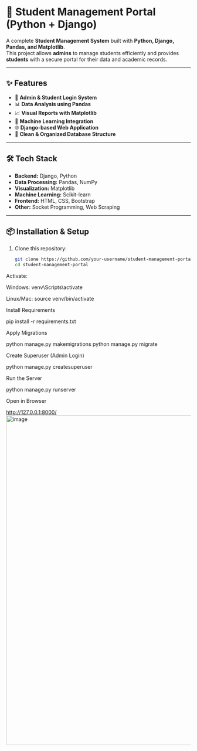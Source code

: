 # 🚀 Student Management Portal (Python + Django)

A complete **Student Management System** built with **Python, Django, Pandas, and Matplotlib**.  
This project allows **admins** to manage students efficiently and provides **students** with a secure portal for their data and academic records.

---

## ✨ Features
- 🔑 **Admin & Student Login System**
- 📊 **Data Analysis using Pandas**
- 📈 **Visual Reports with Matplotlib**
- 🧠 **Machine Learning Integration**
- 🌐 **Django-based Web Application**
- 📂 **Clean & Organized Database Structure**

---

## 🛠️ Tech Stack
- **Backend:** Django, Python  
- **Data Processing:** Pandas, NumPy  
- **Visualization:** Matplotlib  
- **Machine Learning:** Scikit-learn  
- **Frontend:** HTML, CSS, Bootstrap  
- **Other:** Socket Programming, Web Scraping  

---

## 📦 Installation & Setup

1. Clone this repository:
   ```bash
   git clone https://github.com/your-username/student-management-portal.git
   cd student-management-portal
Activate:

Windows: venv\Scripts\activate

Linux/Mac: source venv/bin/activate

Install Requirements

pip install -r requirements.txt


Apply Migrations

python manage.py makemigrations
python manage.py migrate


Create Superuser (Admin Login)

python manage.py createsuperuser


Run the Server

python manage.py runserver


Open in Browser

http://127.0.0.1:8000/   
<img width="751" height="900" alt="image" src="https://github.com/user-attachments/assets/a7710503-74e9-4cad-8451-a0a0da07c4b4" />

